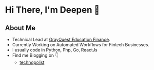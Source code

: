 # Hi There, I'm Deepen :wave:

##  About Me

 - Technical Lead at <a href="https://grayquest.com/" target="_blank">GrayQuest Education Finance</a>.
 - Currently Working on Automated Workflows for Fintech Businesses.
 - I usually code in Python, Php, Go, ReactJs
 - Find me Blogging on :point_down:
	 - <medium-logo><a href="https://medium.com/@technopolist" target="_blank">technopolist</a>
